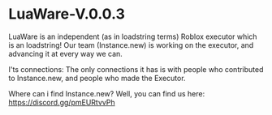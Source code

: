 # LuaWare-V.0.0.3
LuaWare is an independent (as in loadstring terms) Roblox executor which is an loadstring! Our team (Instance.new) is working on the executor, and advancing it at every way we can.

I'ts connections:
The only connections it has is with people who contributed to Instance.new, and people who made the Executor.

Where can i find Instance.new?
Well, you can find us here: https://discord.gg/pmEURtvvPh
